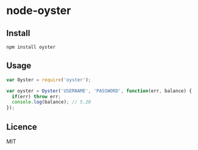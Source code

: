 # node-oyster

## Install

`npm install oyster`

## Usage

```javascript
var Oyster = require('oyster');

var oyster = Oyster('USERNAME', 'PASSWORD', function(err, balance) {
  if(err) throw err;
  console.log(balance); // 5.20
});
```

## Licence

MIT